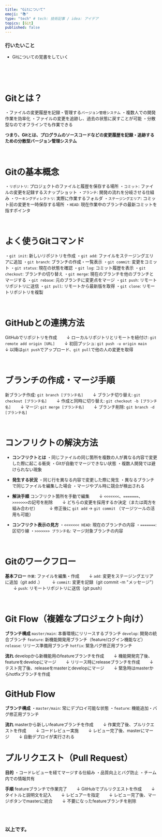 ```yaml
---
title: "Gitについて"
emoji: "📚"
type: "tech" # tech: 技術記事 / idea: アイデア
topics: [Git]
published: false
---
```

### 行いたいこと
- Gitについての覚書をしていく


<br>
<br>
<br>

# Gitとは？
・ファイルの変更履歴を記録・管理する`バージョン管理システム`
・複数人での開発作業を効率化
・ファイルの変更を追跡し、過去の状態に戻すことが可能
・分散型なのでオフラインでも作業できる

**つまり、Gitとは、プログラムのソースコードなどの変更履歴を記録・追跡するための分散型バージョン管理システム**

<br>

# Gitの基本概念
・`リポジトリ`: プロジェクトのファイルと履歴を保存する場所
・`コミット`: ファイルの変更を記録するスナップショット
・`ブランチ`: 開発の流れを分岐させる仕組み
・`ワーキングディレクトリ`: 実際に作業するフォルダ
・`ステージングエリア`: コミット前の変更を一時保存する場所
・`HEAD`: 現在作業中のブランチの最新コミットを指すポインタ

<br>

# よく使うGitコマンド
・`git init`: 新しいリポジトリを作成
・`git add`: ファイルをステージングエリアに追加
・`git branch`: ブランチの作成・一覧表示
・`git commit`: 変更をコミット
・`git status`: 現在の状態を確認
・`git log`: コミット履歴を表示
・`git checkout`: ブランチの切り替え
・`git merge`: 現在のブランチを他のブランチとマージする
・`git rebase`: 元のブランチに変更点をマージ
・`git push`: リモートリポジトリに送信
・`git pull`: リモートから最新版を取得
・`git clone`: リモートリポジトリを複製

<br>

# GitHubとの連携方法
GitHubでリポジトリを作成
　　↓
ローカルリポジトリとリモートを紐付け: `git remote add origin [URL]`
　　↓
初回プッシュ: `git push -u origin main`
　　↓
以降は`git push`でアップロード、`git pull`で他の人の変更を取得

<br>

# ブランチの作成・マージ手順
新ブランチ作成: `git branch [ブランチ名]`
　　↓
ブランチ切り替え: `git checkout [ブランチ名]`
　　↓
作成と同時に切り替え: `git checkout -b [ブランチ名]`
　　↓
マージ: `git merge [ブランチ名]`
　　↓
ブランチ削除: `git branch -d [ブランチ名]`

<br>

# コンフリクトの解決方法
- **コンフリクトとは**
・同じファイルの同じ箇所を複数の人が異なる内容で変更した際に起こる衝突
・Gitが自動でマージできない状態
・複数人開発では避けられない現象

- **発生する状況**
・同じ行を異なる内容で変更した際に発生
・異なるブランチで同じファイルを編集した場合
・マージやプル時に競合が検出される

- **解決手順**
コンフリクト箇所を手動で編集
　　↓
`<<<<<<<`、`=======`、`>>>>>>>`の記号を削除
　　↓
どちらの変更を採用するか決定（または両方を組み合わせ）　
　　↓
修正後に `git add` → `git commit`
（マージツールの活用も可能）

- **コンフリクト表示の見方**
・`<<<<<<< HEAD`: 現在のブランチの内容
・`=======`: 区切り線
・`>>>>>>> ブランチ名`: マージ対象ブランチの内容

<br>

# Gitのワークフロー
**基本フロー**
`作業`: ファイルを編集・作成
　　↓
`add`: 変更をステージングエリアに追加（git add .）
　　↓
`commit`: 変更を記録（git commit -m "メッセージ"）
　　↓
`push`: リモートリポジトリに送信（git push）

<br>

# Git Flow（複雑なプロジェクト向け）
**ブランチ構成**
`master/main`: 本番環境にリリースするブランチ
`develop`: 開発の統合ブランチ
`feature`: 新機能開発用ブランチ（feature/ログイン機能など）
`release`: リリース準備用ブランチ
`hotfix`: 緊急バグ修正用ブランチ

**流れ**
developから新機能用のfeatureブランチを作成
　　↓
機能開発完了後、featureをdevelopにマージ
　　↓
リリース時にreleaseブランチを作成
　　↓
テスト完了後、releaseをmasterとdevelopにマージ
　　↓
緊急時はmasterからhotfixブランチを作成










# GitHub Flow
**ブランチ構成**
・`master/main`: 常にデプロイ可能な状態
・`feature`: 機能追加・バグ修正用ブランチ

**流れ**
masterから新しいfeatureブランチを作成
　　↓
作業完了後、プルリクエストを作成
　　↓
コードレビュー実施
　　↓
レビュー完了後、masterにマージ
　　↓
自動デプロイが実行される

# プルリクエスト（Pull Request）
**目的**
・コードレビューを経てマージする仕組み
・品質向上とバグ防止
・チーム内での情報共有

**手順**
featureブランチで作業完了
　　↓
GitHubでプルリクエストを作成
　　↓
タイトルと説明文を記入
　　↓
レビュアーを指定
　　↓
レビュー完了後、マージボタンでmasterに統合
　　↓
不要になったfeatureブランチを削除




<br>
<br>


### 以上です。

<br>
<br>
<br>